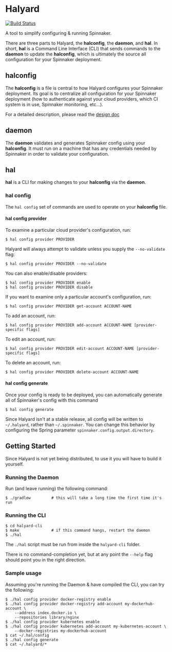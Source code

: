 # Halyard

[![Build Status](https://api.travis-ci.org/spinnaker/halyard.svg?branch=master)](https://travis-ci.org/spinnaker/halyard)

A tool to simplify configuring & running Spinnaker.

There are three parts to Halyard, the __halconfig__, the __daemon__, and
__hal__. In short, __hal__ is a Command Line Interface (CLI) that sends
commands to the __daemon__ to update the __halconfig__, which is ultimately
the source all configuration for your Spinnaker deployment. 

## halconfig

The __halconfig__ is a file is central to how Halyard configures your Spinnaker
deployment. Its goal is to centralize all configuration for your Spinnaker 
deployment (how to authenticate against your cloud providers, which CI system 
is in use, Spinnaker monitoring, etc...). 

For a detailed description, please read the [design doc](docs/design.md)

## daemon

The __daemon__ validates and generates Spinnaker config using your
__halconfig__. It must run on a machine that has any credentials needed by
Spinnaker in order to validate your configuration.

## hal

__hal__ is a CLI for making changes to your __halconfig__ via the __daemon__.

### hal config

The `hal config` set of commands are used to operate on your __halconfig__ file.

#### hal config provider

To examine a particular cloud provider's configuration, run:

```
$ hal config provider PROVIDER 
```

Halyard will always attempt to validate unless you supply the `--no-validate`
flag:

```
$ hal config provider PROVIDER --no-validate
```

You can also enable/disable providers:

```
$ hal config provider PROVIDER enable
$ hal config provider PROVIDER disable
```

If you want to examine only a particular account's configuration, run:

```
$ hal config provider PROVIDER get-account ACCOUNT-NAME
```

To add an account, run:

```
$ hal config provider PROVIDER add-account ACCOUNT-NAME [provider-specific flags]
```

To edit an account, run:

```
$ hal config provider PROVIDER edit-account ACCOUNT-NAME [provider-specific flags]
```

To delete an account, run:

```
$ hal config provider PROVIDER delete-account ACCOUNT-NAME
```

#### hal config generate

Once your config is ready to be deployed, you can automatically generate all of
Spinnaker's config with this command

```
$ hal config generate
```

Since Halyard isn't at a stable release, all config will be written to
`~/.halyard`, rather than `~/.spinnaker`. You can change this behavior by
configuring the Spring parameter `spinnaker.config.output.directory`.

## Getting Started

Since Halyard is not yet being distributed, to use it you will have to build it
yourself.

### Running the Daemon

Run (and leave running) the following command:

```
$ ./gradlew         # this will take a long time the first time it's run
```

### Running the CLI

```
$ cd halyard-cli
$ make              # if this command hangs, restart the daemon
$ ./hal
```

The `./hal` script must be run from inside the `halyard-cli` folder.

There is no command-completion yet, but at any point the `--help` flag should
point you in the right direction.

### Sample usage

Assuming you're running the Daemon & have compiled the CLI, you can try the
following:

```
$ ./hal config provider docker-registry enable 
$ ./hal config provider docker-registry add-account my-dockerhub-account \
    --address index.docker.io \
    --repositories library/nginx
$ ./hal config provider kubernetes enable
$ ./hal config provider kubernetes add-account my-kubernetes-account \
    --docker-registries my-dockerhub-account
$ cat ~/.hal/config
$ ./hal config generate
$ cat ~/.halyard/*
```

